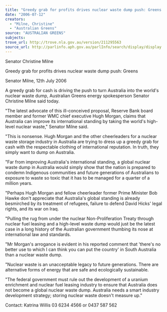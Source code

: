 ```yaml
---
title: "Greedy grab for profits drives nuclear waste dump push: Greens."
date: "2006-07-12"
creators:
  - "Milne, Christine"
  - "Australian Greens"
source: "AUSTRALIAN GREENS"
subjects:
trove_url: http://trove.nla.gov.au/version/211295563
source_url: http://parlinfo.aph.gov.au/parlInfo/search/display/display.w3p;query=Id%3A%22media/pressrel/X4AK6%22
---
```


 Senator Christine Milne   

 Greedy grab for profits drives nuclear waste dump  push: Greens 

 Senator Milne, 12th July 2006   

 A greedy grab for cash is driving the push to turn Australia into the world's nuclear  waste dump, Australian Greens energy spokesperson Senator Christine Milne said  today.    

 "The latest advocate of this ill-conceived proposal, Reserve Bank board member and  former WMC chief executive Hugh Morgan, claims that Australia can improve its  international standing by taking the world's high-level nuclear waste," Senator Milne  said.    

 "This is nonsense. Hugh Morgan and the other cheerleaders for a nuclear waste  storage industry in Australia are trying to dress up a greedy grab for cash with the  respectable clothing of international reputation. In truth, they simply want to dump on  Australia.    

 "Far from improving Australia's international standing, a global nuclear waste dump  in Australia would simply show that the nation is prepared to condemn Indigenous  communities and future generations of Australians to exposure to waste so toxic that it  has to be managed for a quarter of a million years.    

 "Perhaps Hugh Morgan and fellow cheerleader former Prime Minister Bob Hawke  don't appreciate that Australia's global standing is already besmirched by its treatment  of refugees, failure to defend David Hicks'   legal rights, and its war on Iraq.    

 "Pulling the rug from under the nuclear Non-Proliferation Treaty through nuclear fuel  leasing and a high-level waste dump would just be the latest case in a long history of  the Australian government thumbing its nose at international law and standards.    

 "Mr Morgan's arrogance is evident in his reported comment that 'there's no better use  to which I can think you can put the country' in South Australia than a nuclear waste  dump.    

 "Nuclear waste is an unacceptable legacy to future generations. There are alternative  forms of energy that are safe and ecologically sustainable.    

 "The federal government must rule out the development of a uranium enrichment and  nuclear fuel leasing industry to ensure that Australia does not become a global nuclear  waste dump. Australia needs a smart industry development strategy; storing nuclear  waste doesn't measure up."    

 Contact: Katrina Willis 03 6234 4566 or 0437 587 562 

